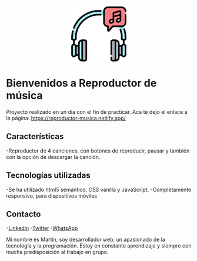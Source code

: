 <p align="center"><a href="https://reproductor-musica.netlify.app/" target="_blank">
    <img src="assets/images/headphones-logo.png" width="150">
</a></p>

# Bienvenidos a Reproductor de música

Proyecto realizado en un día con el fin de practicar.
Aca te dejo el enlace a la página: https://reproductor-musica.netlify.app/

## Características
-Reproductor de 4 canciones, con botones de reproducir, pausar y también con la opción de descargar la canción.

## Tecnologías utilizadas
-Se ha utilizado html5 semántico, CSS vanilla y JavaScript.
-Completamente responsivo, para dispositivos móviles

## Contacto
-[Linkedin](https://www.linkedin.com/in/enzo-martin-zotti/ "Linkedin")
-[Twitter](https://twitter.com/tinchoz8426 "Twitter")
-[WhatsApp](https://wa.link/pj26mm "WhatsApp")

Mi nombre es Martín, soy desarrollador web, un apasionado de la tecnología y la programación. Estoy en constante aprendizaje y siempre con mucha predisposición al trabajo en grupo.
